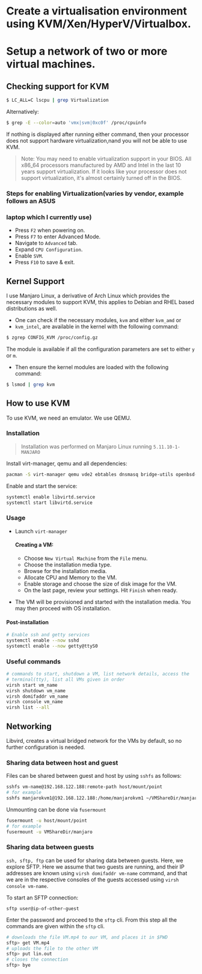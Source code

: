 # Create a virtualisation environment using KVM/Xen/HyperV/Virtualbox. 
# Setup a network of two or more virtual machines.

## Checking support for KVM
```bash
$ LC_ALL=C lscpu | grep Virtualization
```

Alternatively:

```bash
$ grep -E --color=auto 'vmx|svm|0xc0f' /proc/cpuinfo
```

If nothing is displayed after running either command, then your processor does
 not support hardware virtualization,nand you will not be able to use KVM.

> Note: You may need to enable virtualization support in your BIOS. All 
> x86_64 processors manufactured by AMD and Intel in the last 10 years support
>  virtualization. If it looks like your processor does not support 
> virtualization, it's almost certainly turned off in the BIOS.

### Steps for enabling Virtualization(varies by vendor, example follows an ASUS
### laptop which I currently use)
- Press ```F2``` when powering on.
- Press ```F7``` to enter Advanced Mode.
- Navigate to ```Advanced``` tab.
- Expand ```CPU Configuration```.
- Enable ```SVM```.
- Press ```F10``` to save & exit.

## Kernel Support
I use Manjaro Linux, a derivative of Arch Linux which provides the necessary 
modules to support KVM, this applies 
to Debian and RHEL based distributions as well.

- One can check if the necessary modules, ```kvm``` and either ```kvm_amd``` or
-  ```kvm_intel```, are available in
   the kernel with the following command:

```bash
$ zgrep CONFIG_KVM /proc/config.gz
```

The module is available if all the configuration parameters are set to either
 ```y``` or ```m```.

- Then ensure the kernel modules are loaded with the following command:
```bash
$ lsmod | grep kvm
```

## How to use KVM
To use KVM, we need an emulator. We use QEMU.

### Installation
> Installation was performed on Manjaro Linux running ```5.11.10-1-MANJARO```

Install virt-manager, qemu and all dependencies:

```bash
pacman -S virt-manager qemu vde2 ebtables dnsmasq bridge-utils openbsd-netcat
```

Enable and start the service:

```bash
systemctl enable libvirtd.service
systemctl start libvirtd.service
```


### Usage
- Launch ```virt-manager```
  #### Creating a VM:
  - Choose ```New Virtual Machine``` from the ```File``` menu.
  - Choose the installation media type.
  - Browse for the installation media.
  - Allocate CPU and Memory to the VM.
  - Enable storage and choose the size of disk image for the VM.
  - On the last page, review your settings. Hit ```Finish``` when ready.

- The VM will be provisioned and started with the installation media. You may 
then proceed with OS installation.

#### Post-installation
```bash
# Enable ssh and getty services
systemctl enable --now sshd
systemctl enable --now getty@ttyS0
```

### Useful commands
```bash
# commands to start, shutdown a VM, list network details, access the 
# terminal(tty), list all VMs given in order
virsh start vm_name
virsh shutdown vm_name
virsh domifaddr vm_name
virsh console vm_name
virsh list --all
```

## Networking
Libvird, creates a virtual bridged network for the VMs by default, so no further
configuration is needed.

### Sharing data between host and guest
Files can be shared between guest and host by using
```sshfs``` as follows:

```bash
sshfs vm-name@192.168.122.188:remote-path host/mount/point
# for example
sshfs manjarokvm1@192.168.122.188:/home/manjarokvm1 ~/VMShareDir/manjaro
```

Unmounting can be done via ```fusermount```
```bash
fusermount -u host/mount/point
# for example
fusermount -u VMShareDir/manjaro
```

### Sharing data between guests
```ssh, sftp, ftp``` can be used for sharing data between guests. Here, we
explore SFTP. Here we assume that two guests are running, and their IP addresses
are known using ```virsh domifaddr vm-name``` command, and that we are in the
respective consoles of the guests accessed using ```virsh console vm-name```.

To start an SFTP connection:

```sftp user@ip-of-other-guest```

Enter the password and proceed to the ```sftp``` cli. From this step all the 
commands are given within the ```sftp``` cli.

```bash
# downloads the file VM.mp4 to our VM, and places it in $PWD
sftp> get VM.mp4
# uploads the file to the other VM
sftp> put lin.out
# closes the connection
sftp> bye
```